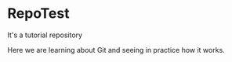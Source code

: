 # RepoTest
It's a tutorial repository

Here we are learning about Git and seeing in practice how it works.
